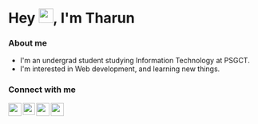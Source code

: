 # Hey <img src="https://github.com/TheDudeThatCode/TheDudeThatCode/blob/master/Assets/Hi.gif" height="29px" width="29px">, I'm Tharun

### About me

- I'm an undergrad student studying Information Technology at PSGCT.
- I'm interested in Web development, and learning new things.

### Connect with me

<a href="mailto:im.tharunprasath@gmail.com">
  <img align="left" width="26px" src="https://www.vectorlogo.zone/logos/gmail/gmail-icon.svg" />
</a>
<a href="https://www.linkedin.com/in/imtharun/">
  <img align="left" width="24px" src="https://www.vectorlogo.zone/logos/linkedin/linkedin-icon.svg"/>
</a>
<a href="https://twitter.com/imtharunn">
  <img align="left" width="26px" src="https://www.vectorlogo.zone/logos/twitter/twitter-tile.svg" />
</a>
<a href="https://codepen.io/imtharun">
  <img align="left" width="26px" src="https://www.vectorlogo.zone/logos/codepen/codepen-icon.svg" />
</a>  
